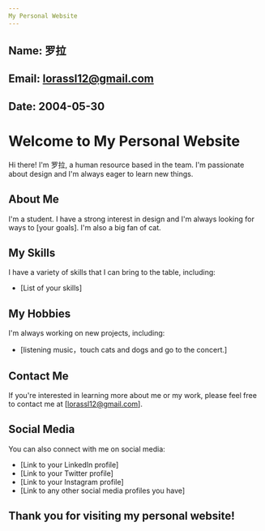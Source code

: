 ```yaml
---
My Personal Website
---
```


Name: 罗拉
---


Email: [lorassl12@gmail.com](mailto:your-email@example.com)
---


Date: 2004-05-30
---

# Welcome to My Personal Website

Hi there! I'm 罗拉, a human resource based in the team. I'm passionate about design and I'm always eager to learn new things.

## About Me

I'm a student. I have a strong interest in design and I'm always looking for ways to [your goals]. I'm also a big fan of cat.

## My Skills

I have a variety of skills that I can bring to the table, including:

* [List of your skills]

## My Hobbies

I'm always working on new projects, including:

* [listening music，touch cats and dogs and go to the concert.]

## Contact Me

If you're interested in learning more about me or my work, please feel free to contact me at [lorassl12@gmail.com].

## Social Media

You can also connect with me on social media:

* [Link to your LinkedIn profile]
* [Link to your Twitter profile]
* [Link to your Instagram profile]
* [Link to any other social media profiles you have]

## Thank you for visiting my personal website!
